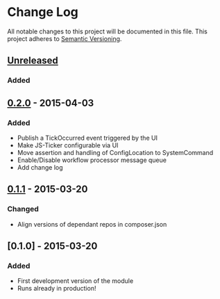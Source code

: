 # Change Log
All notable changes to this project will be documented in this file.
This project adheres to [Semantic Versioning](http://semver.org/).

## [Unreleased][unreleased]
### Added


## [0.2.0] - 2015-04-03
### Added
- Publish a TickOccurred event triggered by the UI
- Make JS-Ticker configurable via UI
- Move assertion and handling of ConfigLocation to SystemCommand
- Enable/Disable workflow processor message queue
- Add change log

## [0.1.1] - 2015-03-20
### Changed
- Align versions of dependant repos in composer.json

## [0.1.0] - 2015-03-20
### Added
- First development version of the module
- Runs already in production!

[unreleased]: https://github.com/prooph/link-app-core/compare/v0.2.0...HEAD
[0.2.0]: https://github.com/prooph/link-app-core/compare/v0.1.1...v0.2.0
[0.1.1]: https://github.com/prooph/link-app-core/compare/v0.1...v0.1.1